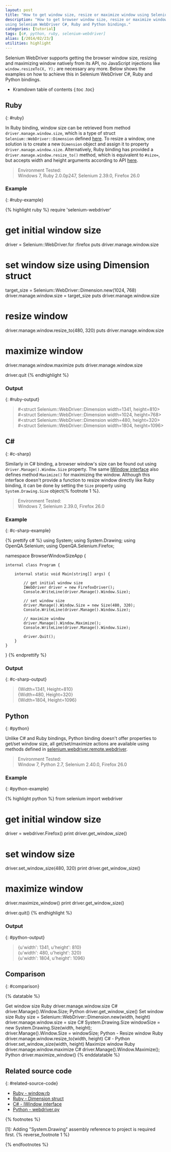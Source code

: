 ```yaml
---
layout: post
title: "How to get window size, resize or maximize window using Selenium WebDriver"
description: "How to get browser window size, resize or maximize window
using Selenium WebDriver C#, Ruby and Python bindings."
categories: [tutorial]
tags: [c#, python, ruby, selenium-webdriver]
alias: [/2014/02/23/]
utilities: highlight
---
```

Selenium WebDriver supports getting the browser window size,
resizing and maximizing window natively from its API,
no JavaScript injections like `window.resizeTo(X, Y);` are necessary any more.
Below shows the examples on how to achieve this in Selenium WebDriver C#, Ruby and Python bindings.

* Kramdown table of contents
{:toc .toc}

## Ruby
{: #ruby}

In Ruby binding, window size can be retrieved from method `driver.manage.window.size`,
which is a type of struct `Selenium::WebDriver::Dimension` defined [here][Ruby Dimension Class].
To resize a window, one solution is to create a new `Dimension` object
and assign it to property `driver.manage.window.size`.
Alternatively, Ruby binding has provided a `driver.manage.window.resize_to()` method,
which is equivalent to `#size=`, but accepts width and height arguments according to API [here][Ruby resize_to()].

> Environment Tested:<br/>
> Windows 7, Ruby 2.0.0p247, Selenium 2.39.0, Firefox 26.0

### Example
{: #ruby-example}

{% highlight ruby %}
require 'selenium-webdriver'

# get initial window size
driver = Selenium::WebDriver.for :firefox
puts driver.manage.window.size

# set window size using Dimension struct
target_size = Selenium::WebDriver::Dimension.new(1024, 768)
driver.manage.window.size = target_size
puts driver.manage.window.size

# resize window
driver.manage.window.resize_to(480, 320)
puts driver.manage.window.size

# maximize window
driver.manage.window.maximize
puts driver.manage.window.size

driver.quit
{% endhighlight %}

### Output
{: #ruby-output}

>&#35;&lt;struct Selenium::WebDriver::Dimension width=1341, height=810&gt;<br />
>&#35;&lt;struct Selenium::WebDriver::Dimension width=1024, height=768&gt;<br />
>&#35;&lt;struct Selenium::WebDriver::Dimension width=480, height=320&gt;<br />
>&#35;&lt;struct Selenium::WebDriver::Dimension width=1804, height=1096&gt;

## C&#35;
{: #c-sharp}

Similarly in C# binding, a browser window's size can be found out using `driver.Manage().Window.Size` property.
The same [IWindow interface][IWindow interface] also defines method `Maximize()` for maximizing the window.
Although this interface doesn't provide a function to resize window directly like Ruby binding,
it can be done by setting the `Size` property using `System.Drawing.Size` object{% footnote 1 %}.

> Environment Tested:<br />
> Windows 7, Selenium 2.39.0, Firefox 26.0

### Example
{: #c-sharp-example}

{% prettify c# %}
using System;
using System.Drawing;
using OpenQA.Selenium;
using OpenQA.Selenium.Firefox;

namespace BrowserWindowSizeApp {

    internal class Program {

        internal static void Main(string[] args) {

            // get initial window size
            IWebDriver driver = new FirefoxDriver();
            Console.WriteLine(driver.Manage().Window.Size);

            // set window size
            driver.Manage().Window.Size = new Size(480, 320);
            Console.WriteLine(driver.Manage().Window.Size);

            // maximize window
            driver.Manage().Window.Maximize();
            Console.WriteLine(driver.Manage().Window.Size);

            driver.Quit();
        }
    }
}
{% endprettify %}

### Output
{: #c-sharp-output}

>{Width=1341, Height=810}<br />
>{Width=480, Height=320}<br />
>{Width=1804, Height=1096}

## Python
{: #python}

Unlike C# and Ruby bindings, Python binding doesn't offer properties to get/set window size,
all get/set/maximize actions are available using methods defined in [selenium.webdriver.remote.webdriver][Python driver class].

> Environment Tested:<br/>
> Window 7, Python 2.7, Selenium 2.40.0, Firefox 26.0

### Example
{: #python-example}

{% highlight python %}
from selenium import webdriver

# get initial window size
driver = webdriver.Firefox()
print driver.get_window_size()

# set window size
driver.set_window_size(480, 320)
print driver.get_window_size()

# maximize window
driver.maximize_window()
print driver.get_window_size()

driver.quit()
{% endhighlight %}

### Output
{: #python-output}

>{u'width': 1341, u'height': 810}<br />
>{u'width': 480, u'height': 320}<br />
>{u'width': 1804, u'height': 1096}

## Comparison
{: #comparison}

{% datatable %}
<tr><th colspan="2">Get window size</th></tr>
<tr>
	<td>Ruby</td>
	<td>driver.manage.window.size</td>
</tr>
<tr>
	<td>C#</td>
	<td>driver.Manage().Window.Size;</td>
</tr>
<tr>
	<td>Python</td>
	<td>driver.get_window_size()</td>
</tr>
<tr><th colspan="2">Set window size</th></tr>
<tr>
	<td>Ruby</td>
	<td>
		size = Selenium::WebDriver::Dimension.new(width, height)<br />
		driver.manage.window.size = size
	</td>
</tr>
<tr>
	<td>C#</td>
	<td>
		System.Drawing.Size windowSize = new System.Drawing.Size(width, height);<br />
		driver.Manage().Window.Size = windowSize;
	</td>
</tr>
<tr>
	<td>Python</td>
	<td>-</td>
</tr>
<tr><th colspan="2">Resize window</th></tr>
<tr>
	<td>Ruby</td>
	<td>driver.manage.window.resize_to(width, height)</td>
</tr>
<tr>
	<td>C#</td>
	<td>-</td>
</tr>
<tr>
	<td>Python</td>
	<td>driver.set_window_size(width, height)</td>
</tr>
<tr><th colspan="2">Maximize window</th></tr>
<tr>
	<td>Ruby</td>
	<td>driver.manage.window.maximize</td>
</tr>
<tr>
	<td>C#</td>
	<td>driver.Manage().Window.Maximize();</td>
</tr>
<tr>
	<td>Python</td>
	<td>driver.maximize_window()</td>
</tr>
{% enddatatable %}

## Related source code
{: #related-source-code}

- [Ruby - window.rb](https://code.google.com/p/selenium/source/browse/rb/lib/selenium/webdriver/common/window.rb)
- [Ruby - Dimension struct](https://code.google.com/p/selenium/source/browse/rb/lib/selenium/webdriver.rb)
- [C# - IWindow interface][IWindow interface]
- [Python - webdriver.py](https://code.google.com/p/selenium/source/browse/py/selenium/webdriver/remote/webdriver.py)

{% footnotes %}
<p id="footnote-1">
[1]: Adding "System.Drawing" assembly reference to project is required first.
{% reverse_footnote 1 %}
</p>
{% endfootnotes %}

[Ruby Dimension Class]: http://selenium.googlecode.com/git/docs/api/rb/Selenium/WebDriver/Dimension.html
[Ruby resize_to()]: http://selenium.googlecode.com/git/docs/api/rb/Selenium/WebDriver/Window.html#resize_to-instance_method
[IWindow interface]: https://code.google.com/p/selenium/source/browse/dotnet/src/webdriver/IWindow.cs
[Python driver class]: http://selenium.googlecode.com/git/docs/api/py/webdriver_remote/selenium.webdriver.remote.webdriver.html
